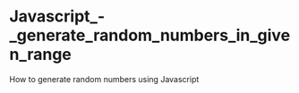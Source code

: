# Javascript_-_generate_random_numbers_in_given_range
How to generate random numbers using Javascript
